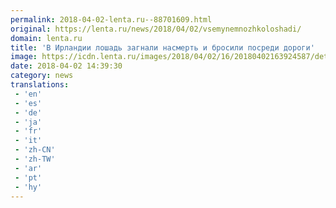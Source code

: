 ```yaml
---
permalink: 2018-04-02-lenta.ru--88701609.html
original: https://lenta.ru/news/2018/04/02/vsemynemnozhkoloshadi/
domain: lenta.ru
title: 'В Ирландии лошадь загнали насмерть и бросили посреди дороги'
image: https://icdn.lenta.ru/images/2018/04/02/16/20180402163924587/detail_440ff29a7422f6e802fe1ede3662a30a.jpg
date: 2018-04-02 14:39:30
category: news
translations: 
 - 'en'
 - 'es'
 - 'de'
 - 'ja'
 - 'fr'
 - 'it'
 - 'zh-CN'
 - 'zh-TW'
 - 'ar'
 - 'pt'
 - 'hy'
---
```


